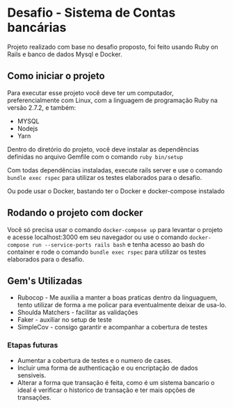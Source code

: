 # Desafio - Sistema de Contas bancárias
Projeto realizado com base no desafio proposto, foi feito usando Ruby on Rails e banco de dados Mysql e Docker.

## Como iniciar o projeto
Para executar esse projeto você deve ter um computador, preferencialmente com Linux, com a linguagem de programação Ruby na versão 2.7.2, e também:

- MYSQL
- Nodejs
- Yarn

Dentro do diretório do projeto, você deve instalar as dependências definidas no arquivo Gemfile com o comando `ruby bin/setup`

Com todas dependências instaladas, execute rails server e use o comando `bundle exec rspec` para utilizar os testes elaborados para o desafio.

Ou pode usar o Docker, bastando ter o Docker e docker-compose instalado

## Rodando o projeto com docker

Você só precisa usar o comando `docker-compose up` para levantar o projeto e acesse localhost:3000 em seu navegador ou  use o comando `docker-compose run --service-ports rails bash` e tenha acesso ao bash do container e rode o comando `bundle exec rspec` para utilizar os testes elaborados para o desafio.

## Gem's Utilizadas

- Rubocop - Me auxilia a manter a boas praticas dentro da linguaguem, tento utilizar de forma a me policar para eventualmente deixar de usa-lo.
- Shoulda Matchers - facilitar as validações
- Faker - auxiliar no setup de teste
- SimpleCov - consigo garantir e acompanhar a cobertura de testes

### Etapas futuras

- Aumentar a cobertura de testes e o numero de cases.
- Incluir uma forma de authenticação e ou encriptação de dados sensiveis.
- Alterar a forma que transação é feita, como é um sistema bancario o ideal é verificar o historico de transação e ter mais opções de transações.